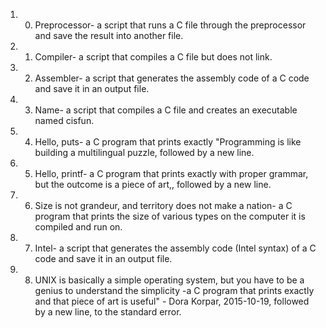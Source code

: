 1. 0. Preprocessor- a script that runs a C file through the preprocessor and save the result into another file.
2. 1. Compiler-  a script that compiles a C file but does not link.
3. 2. Assembler- a script that generates the assembly code of a C code and save it in an output file.
4. 3. Name-  a script that compiles a C file and creates an executable named cisfun.
5. 4. Hello, puts-  a C program that prints exactly "Programming is like building a multilingual puzzle, followed by a new line.
6. 5. Hello, printf- a C program that prints exactly with proper grammar, but the outcome is a piece of art,, followed by a new line.
7. 6. Size is not grandeur, and territory does not make a nation- a C program that prints the size of various types on the computer it is compiled and run on.
8. 7. Intel- a script that generates the assembly code (Intel syntax) of a C code and save it in an output file.
9. 8. UNIX is basically a simple operating system, but you have to be a genius to understand the simplicity -a C program that prints exactly and that piece of art is useful" - Dora Korpar, 2015-10-19, followed by a new line, to the standard error.

